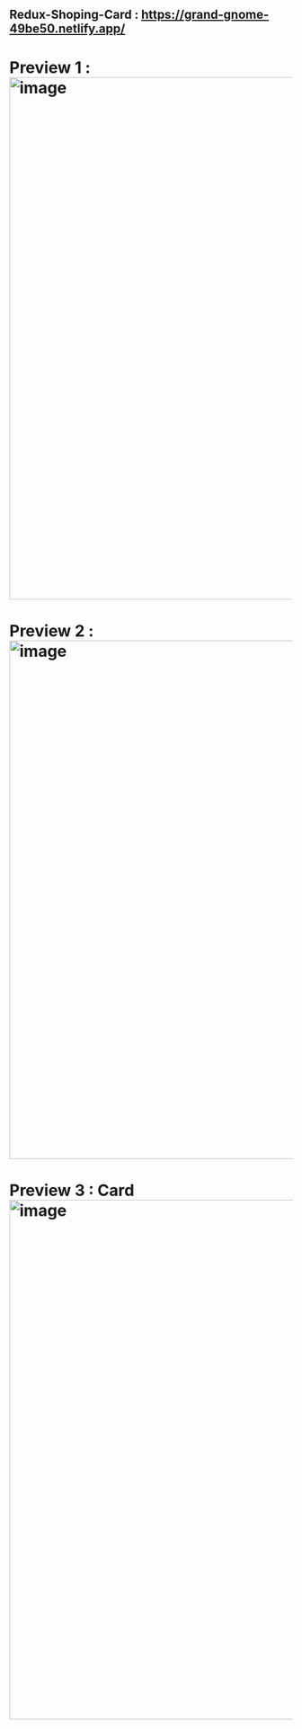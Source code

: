 ## Redux-Shoping-Card : https://grand-gnome-49be50.netlify.app/

# Preview 1 : <img width="930" alt="image" src="https://github.com/KapilSharma547/redux_shoping_card/assets/91355300/6f915883-6972-4583-8697-5a9a93c46c3e">
# Preview 2 : <img width="923" alt="image" src="https://github.com/KapilSharma547/redux_shoping_card/assets/91355300/cf2dd033-20e6-4773-aeb2-a8df1764d8d4">
# Preview 3 : Card <img width="925" alt="image" src="https://github.com/KapilSharma547/redux_shoping_card/assets/91355300/ca989aff-3bd8-4e87-9f54-62f7e064b70e">
